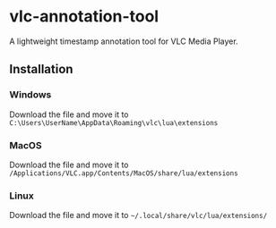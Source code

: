 # vlc-annotation-tool

A lightweight timestamp annotation tool for VLC Media Player.

## Installation

### Windows

Download the file and move it to `C:\Users\UserName\AppData\Roaming\vlc\lua\extensions`

### MacOS

Download the file and move it to `/Applications/VLC.app/Contents/MacOS/share/lua/extensions`

### Linux

Download the file and move it to `~/.local/share/vlc/lua/extensions/`
